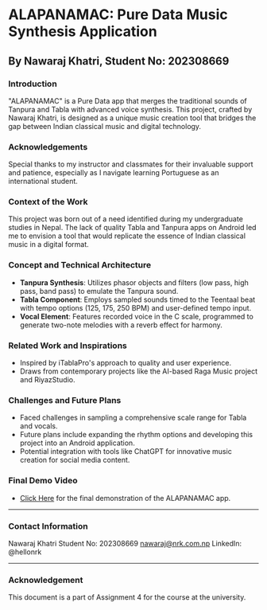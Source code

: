 # ALAPANAMAC: Pure Data Music Synthesis Application
## By Nawaraj Khatri, Student No: 202308669

### Introduction
"ALAPANAMAC" is a Pure Data app that merges the traditional sounds of Tanpura and Tabla with advanced voice synthesis. This project, crafted by Nawaraj Khatri, is designed as a unique music creation tool that bridges the gap between Indian classical music and digital technology.

### Acknowledgements
Special thanks to my instructor and classmates for their invaluable support and patience, especially as I navigate learning Portuguese as an international student.

### Context of the Work
This project was born out of a need identified during my undergraduate studies in Nepal. The lack of quality Tabla and Tanpura apps on Android led me to envision a tool that would replicate the essence of Indian classical music in a digital format.

### Concept and Technical Architecture
- **Tanpura Synthesis**: Utilizes phasor objects and filters (low pass, high pass, band pass) to emulate the Tanpura sound.
- **Tabla Component**: Employs sampled sounds timed to the Teentaal beat with tempo options (125, 175, 250 BPM) and user-defined tempo input.
- **Vocal Element**: Features recorded voice in the C scale, programmed to generate two-note melodies with a reverb effect for harmony.

### Related Work and Inspirations
- Inspired by iTablaPro's approach to quality and user experience.
- Draws from contemporary projects like the AI-based Raga Music project and RiyazStudio.

### Challenges and Future Plans
- Faced challenges in sampling a comprehensive scale range for Tabla and vocals.
- Future plans include expanding the rhythm options and developing this project into an Android application.
- Potential integration with tools like ChatGPT for innovative music creation for social media content.

### Final Demo Video
- [Click Here](https://youtu.be/dcpAxWSP8OI) for the final demonstration of the ALAPANAMAC app.

---

### Contact Information
Nawaraj Khatri
Student No: 202308669
nawaraj@nrk.com.np
LinkedIn: @hellonrk

---

### Acknowledgement
This document is a part of Assignment 4 for the course at the university.

